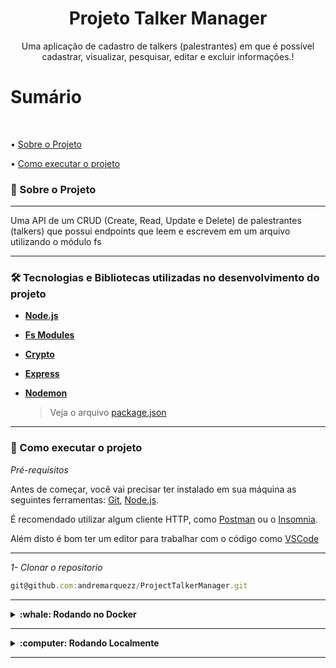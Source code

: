<h1 align="center">Projeto Talker Manager</h1>
<p align="center">Uma aplicação de cadastro de talkers (palestrantes) em que é possível cadastrar, visualizar, pesquisar, editar e excluir informações.!</p>

# Sumário

</br>

• [Sobre o Projeto](#-sobre-o-projeto)

• [Como executar o projeto](#-como-executar-o-projeto)

### 📃 Sobre o Projeto

---

<p>Uma API de um CRUD (Create, Read, Update e Delete) de palestrantes (talkers) que possui endpoints que leem e escrevem em um arquivo utilizando o módulo fs</p>

---

### 🛠 Tecnologias e Bibliotecas utilizadas no desenvolvimento do projeto

- **[Node.js](https://nodejs.org/en/)**

- **[Fs Modules](https://nodejs.dev/learn/reading-files-with-nodejs)**

- **[Crypto](https://nodejs.org/api/crypto.html)**

- **[Express](http://expressjs.com/pt-br/)**

- **[Nodemon](https://www.npmjs.com/package/nodemon)**

  > Veja o arquivo [package.json](https://github.com/andremarquezz/ProjectTalkerManager/blob/main/package.json)


---

### 🚀 Como executar o projeto

_Pré-requisitos_

Antes de começar, você vai precisar ter instalado em sua máquina as seguintes ferramentas:
[Git](https://git-scm.com),
[Node.js](https://nodejs.org/en/).

É recomendado utilizar algum cliente HTTP, como [Postman](https://www.postman.com/) ou o [Insomnia](https://insomnia.rest/download).

Além disto é bom ter um editor para trabalhar com o código como [VSCode](https://code.visualstudio.com/)

---

_1- Clonar o repositorio_

```jsx
git@github.com:andremarquezz/ProjectTalkerManager.git
```

---


<details>
  <summary><strong>:whale: Rodando no Docker</strong></summary><br />
  
  ## Com Docker
 
 
_Rode o serviço `node` com o comando_

```jsx
docker-compose up -d
```

- Esse serviço irá inicializar um container chamado `talker_manager`.
  - A partir daqui você pode rodar o container via CLI ou abri-lo no VS Code.

_Via CLI use o comando_
```jsx
docker exec -it talker_manager bash
```
- Ele te dará acesso ao terminal interativo do container criado pelo compose, que está rodando em segundo plano.

_Instale as dependências `dentro do container` com_

```jsx
npm install
```
  
  </details>
  
---
  
<details>
  <summary><strong>:computer: Rodando Localmente</strong></summary><br />
 
 _Instale as dependências com o comando_
 
 ```jsx
npm install
```
- Para rodar o projeto desta forma, **obrigatoriamente** você deve ter o `node` instalado em seu computador.
  - Recomenda-se a versão `^16`
</details>

---
